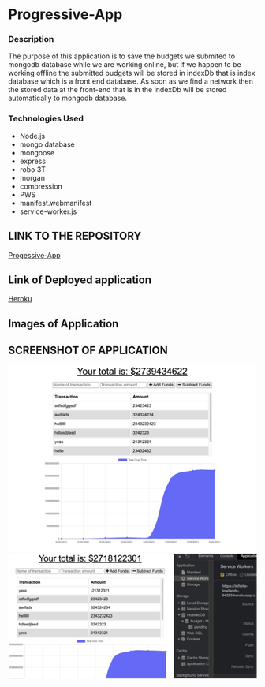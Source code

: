 # Progressive-App

### Description
  The purpose of this application is to save the budgets we submited to mongodb database while we are working online, but if we happen to be working offline the submitted budgets will be stored in indexDb that is index database which is a front end database. As soon as we find a network then the stored data at the front-end that is in the indexDb will be stored automatically to mongodb database.



### Technologies Used

- Node.js
- mongo database
- mongoose
- express
- robo 3T
- morgan
- compression
- PWS
 - manifest.webmanifest
 - service-worker.js


## LINK TO THE REPOSITORY

[Progessive-App](https://github.com/elhiloyasin/progressive-app)

## Link of Deployed application

[Heroku](https://infinite-lowlands-94253.herokuapp.com/)

## Images of Application


## SCREENSHOT OF APPLICATION

![screenshotone](images/screenshotone.png)
![Workout-Dashboard](images/screenshotwo.png)





